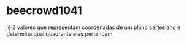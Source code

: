 # beecrowd1041
lê 2 valores que representam coordenadas de um plano cartesiano e determina qual quadrante eles pertencem
